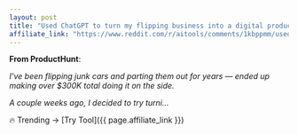 ```yaml
---
layout: post
title: "Used ChatGPT to turn my flipping business into a digital product in under 2"
affiliate_link: "https://www.reddit.com/r/aitools/comments/1kbppmm/used_chatgpt_to_turn_my_flipping_business_into_a/?ref=autoverse&utm_source=autoverse"
---
```


**From ProductHunt**:  
*<!-- SC_OFF --><div class='md'><p>I've been flipping junk cars and parting them out for years — ended up making over $300K total doing it on the side.</p> <p>A couple weeks ago, I decided to try turni...*

🔥 Trending → [Try Tool]({{ page.affiliate_link }})  

